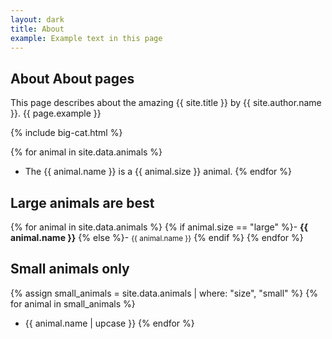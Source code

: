 ```yaml
---
layout: dark
title: About
example: Example text in this page
---
```


## About About pages

This page describes about the amazing {{ site.title }} by {{ site.author.name }}.
{{ page.example }}

{% include big-cat.html %}


{% for animal in site.data.animals %}
- The {{ animal.name }} is a {{ animal.size }} animal.
{% endfor %}

## Large animals are best

{% for animal in site.data.animals %}
{% if animal.size == "large" %}- <strong style="color: {{ animal.color }};">{{ animal.name }}</strong>
{% else %}- <small>{{ animal.name }}</small>
{% endif %}
{% endfor %}

## Small animals only

{% assign small_animals = site.data.animals | where: "size", "small" %}
{% for animal in small_animals %}
- {{ animal.name | upcase }} 
{% endfor %}

